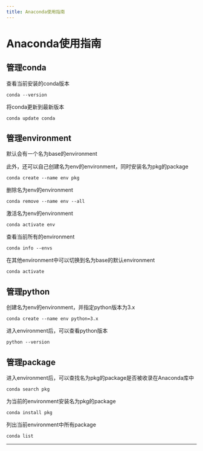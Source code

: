 ```yaml
---
title: Anaconda使用指南
---
```


# Anaconda使用指南

<script type="text/javascript" src="/include/head.js"></script>

## 管理conda

查看当前安装的conda版本

```
conda --version
```

将conda更新到最新版本

```
conda update conda
```

## 管理environment

默认会有一个名为base的environment

此外，还可以自己创建名为env的environment，同时安装名为pkg的package

```
conda create --name env pkg
```

删除名为env的environment

```
conda remove --name env --all
```

激活名为env的environment

```
conda activate env
```

查看当前所有的environment

```
conda info --envs
```

在其他environment中可以切换到名为base的默认environment

```
conda activate
```

## 管理python

创建名为env的environment，并指定python版本为3.x

```
conda create --name env python=3.x
```

进入environment后，可以查看python版本

```
python --version
```

## 管理package

进入environment后，可以查找名为pkg的package是否被收录在Anaconda库中

```
conda search pkg
```

为当前的environment安装名为pkg的package

```
conda install pkg
```

列出当前environment中所有package

```
conda list
```

---

<script type="text/javascript" src="/include/tail.js"></script>
